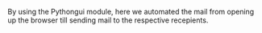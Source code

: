 By using the Pythongui module, here we automated the mail from opening up the browser till sending mail to the respective recepients.
